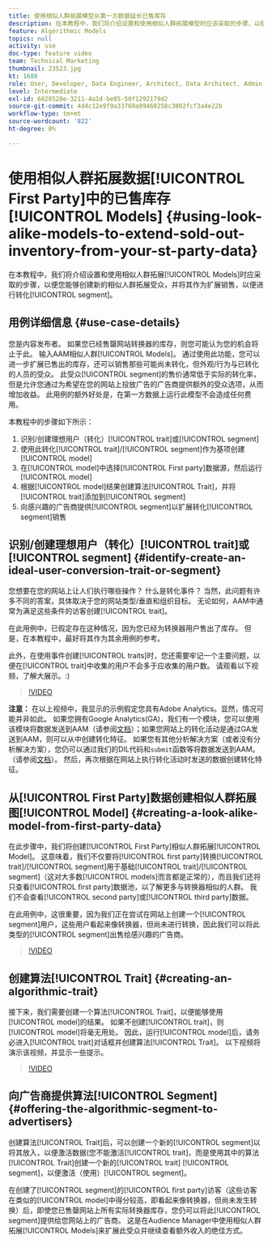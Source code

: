 ```yaml
---
title: 使用相似人群拓展模型从第一方数据延长已售库存
description: 在本教程中，我们将介绍设置和使用相似人群拓展模型时应该采取的步骤，以便您能够创建新的相似人群拓展受众，并将其作为转化区段的扩展进行销售。
feature: Algorithmic Models
topics: null
activity: use
doc-type: feature video
team: Technical Marketing
thumbnail: 23523.jpg
kt: 1688
role: User, Developer, Data Engineer, Architect, Data Architect, Admin, Leader
level: Intermediate
exl-id: 6820528e-3211-4a1d-be05-50f1292179d2
source-git-commit: 4d4c12e9f9a33760a89460258c3802fcf3a4e22b
workflow-type: tm+mt
source-wordcount: '822'
ht-degree: 0%

---
```


# 使用相似人群拓展数据[!UICONTROL First Party]中的已售库存[!UICONTROL Models] {#using-look-alike-models-to-extend-sold-out-inventory-from-your-st-party-data}

在本教程中，我们将介绍设置和使用相似人群拓展[!UICONTROL Models]时应采取的步骤，以便您能够创建新的相似人群拓展受众，并将其作为扩展销售，以便进行转化[!UICONTROL segment]。

## 用例详细信息 {#use-case-details}

您是内容发布者。 如果您已经售罄网站转换器的库存，则您可能认为您的机会将止于此。 输入AAM相似人群[!UICONTROL Models]。 通过使用此功能，您可以进一步扩展已售出的库存，还可以销售那些可能尚未转化，但外观/行为与已转化的人员的受众。 此受众[!UICONTROL segment]的售价通常低于实际的转化率，但是允许您通过为希望在您的网站上投放广告的广告商提供额外的受众选项，从而增加收益。 此用例的额外好处是，在第一方数据上运行此模型不会造成任何费用。

本教程中的步骤如下所示：

1. 识别/创建理想用户（转化）[!UICONTROL trait]或[!UICONTROL segment]
1. 使用此转化[!UICONTROL trait]/[!UICONTROL segment]作为基项创建[!UICONTROL model]
1. 在[!UICONTROL model]中选择[!UICONTROL First party]数据源，然后运行[!UICONTROL model]
1. 根据[!UICONTROL model]结果创建算法[!UICONTROL Trait]，并将[!UICONTROL trait]添加到[!UICONTROL segment]
1. 向感兴趣的广告商提供[!UICONTROL segment]以扩展转化[!UICONTROL segment]销售

## 识别/创建理想用户（转化）[!UICONTROL trait]或[!UICONTROL segment] {#identify-create-an-ideal-user-conversion-trait-or-segment}

您想要在您的网站上让人们执行哪些操作？ 什么是转化事件？ 当然，此问题有许多不同的答案，具体取决于您的网站类型/垂直和组织目标。 无论如何，AAM中通常为满足这些条件的访客创建[!UICONTROL trait]。

在此用例中，已假定存在这种情况，因为您已经为转换器用户售出了库存。 但是，在本教程中，最好将其作为其余用例的参考。

此外，在使用事件创建[!UICONTROL traits]时，您还需要牢记一个主要问题，以便在[!UICONTROL trait]中收集的用户不会多于应收集的用户数。 请观看以下视频，了解大展示。:)

>[!VIDEO](https://video.tv.adobe.com/v/23431/?quality=12)

**注意：** 在以上视频中，我显示的示例假定您具有Adobe Analytics。显然，情况可能并非如此。 如果您拥有Google Analytics(GA)，我们有一个模块，您可以使用该模块将数据发送到AAM（请参阅[文档](https://experienceleague.adobe.com/docs/audience-manager/user-guide/dil-api/dil-overview.html)）；如果您网站上的转化活动是通过GA发送到AAM，则可以从中创建转化特征。 如果您有其他分析解决方案（或者没有分析解决方案），您仍可以通过我们的DIL代码和`submit`函数等将数据发送到AAM。 （请参阅[文档](https://experienceleague.adobe.com/docs/audience-manager/user-guide/dil-api/dil-modules.html)）。 然后，再次根据在网站上执行转化活动时发送的数据创建转化特征。

## 从[!UICONTROL First Party]数据创建相似人群拓展图[!UICONTROL Model] {#creating-a-look-alike-model-from-first-party-data}

在此步骤中，我们将创建[!UICONTROL First Party]相似人群拓展[!UICONTROL Model]。 这意味着，我们不仅要将[!UICONTROL first party]转换[!UICONTROL trait]/[!UICONTROL segment]用于基础[!UICONTROL trait]/[!UICONTROL segment]（这对大多数[!UICONTROL models]而言都是正常的），而且我们还将只查看[!UICONTROL first party]数据池，以了解更多与转换器相似的人群。 我们不会查看[!UICONTROL second party]或[!UICONTROL third party]数据。

在此用例中，这很重要，因为我们正在尝试在网站上创建一个[!UICONTROL segment]用户，这些用户看起来像转换器，但尚未进行转换，因此我们可以将此类型的[!UICONTROL segment]出售给感兴趣的广告商。

>[!VIDEO](https://video.tv.adobe.com/v/23504/?quality-12)

## 创建算法[!UICONTROL Trait] {#creating-an-algorithmic-trait}

接下来，我们需要创建一个算法[!UICONTROL Trait]，以便能够使用[!UICONTROL model]的结果。 如果不创建[!UICONTROL trait]，则[!UICONTROL model]将毫无用处。 因此，运行[!UICONTROL model]后，请务必进入[!UICONTROL trait]对话框并创建算法[!UICONTROL Trait]。 以下视频将演示该视频，并显示一些提示。

>[!VIDEO](https://video.tv.adobe.com/v/23523/?quality=12)

## 向广告商提供算法[!UICONTROL Segment] {#offering-the-algorithmic-segment-to-advertisers}

创建算法[!UICONTROL Trait]后，可以创建一个新的[!UICONTROL segment]以将其放入，以便激活数据(您不能激活[!UICONTROL trait]，而是使用其中的算法[!UICONTROL Trait]创建一个新的[!UICONTROL trait] [!UICONTROL segment]，以便激活（使用）[!UICONTROL segment]。

在创建了[!UICONTROL segment]的[!UICONTROL first party]访客（这些访客在类似的[!UICONTROL model]中得分较高，即看起来像转换器，但尚未发生转换）后，即使您已售罄网站上所有实际转换器库存，您仍可以将此[!UICONTROL segment]提供给您网站上的广告商。 这是在Audience Manager中使用相似人群拓展[!UICONTROL Models]来扩展此受众并继续查看额外收入的绝佳方式。
